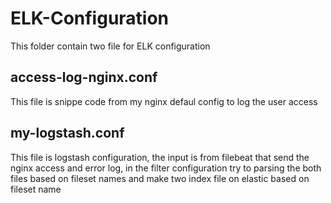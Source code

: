 # ELK-Configuration
This folder contain two file for ELK configuration
## access-log-nginx.conf
This file is snippe code from my nginx defaul config to log the user access
## my-logstash.conf
This file is logstash configuration, the input is from filebeat that send the nginx access and error log, in the filter configuration try to parsing the both files based on fileset names and make two index file on elastic based on fileset name
